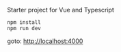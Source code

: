 
Starter project for Vue and Typescript

`npm install`  
`npm run dev`  

goto: [http://localhost:4000](http:localhost:4000)

